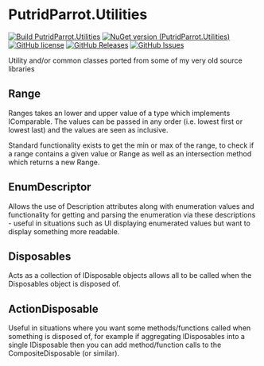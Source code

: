 # PutridParrot.Utilities

[![Build PutridParrot.Utilities](https://github.com/putridparrot/PutridParrot.Utilities/actions/workflows/build.yml/badge.svg)](https://github.com/putridparrot/PutridParrot.Utilities/actions/workflows/dotnet-core.yml)
[![NuGet version (PutridParrot.Utilities)](https://img.shields.io/nuget/v/PutridParrot.Utilities.svg?style=flat-square)](https://www.nuget.org/packages/PutridParrot.Utilities/)
[![GitHub license](https://img.shields.io/badge/license-MIT-blue.svg)](https://github.com/putridparrot/PutridParrot.Utilities/blob/master/LICENSE.md)
[![GitHub Releases](https://img.shields.io/github/release/putridparrot/PutridParrot.Utilities.svg)](https://github.com/putridparrot/PutridParrot.Utilities/releases)
[![GitHub Issues](https://img.shields.io/github/issues/putridparrot/PutridParrot.Utilities.svg)](https://github.com/putridparrot/PutridParrot.Utilities/issues)

Utility and/or common classes ported from some of my very old source libraries

## Range

Ranges takes an lower and upper value of a type which implements IComparable<T>. The values
can be passed in any order (i.e. lowest first or lowest last) and the values are seen as
inclusive.

Standard functionality exists to get the min or max of the range, to check if a range contains
a given value or Range as well as an intersection method which returns a new Range.

## EnumDescriptor

Allows the use of Description attributes along with enumeration values and functionality
for getting and parsing the enumeration via these descriptions - useful in situations such
as UI displaying enumerated values but want to display something more readable.

## Disposables

Acts as a collection of IDisposable objects allows all to be called when the Disposables object
is disposed of.

## ActionDisposable

Useful in situations where you want some methods/functions called when something is disposed of, for example if aggregating IDisposables into a single IDisposable then you can add method/function calls to the CompositeDisposable (or similar).
